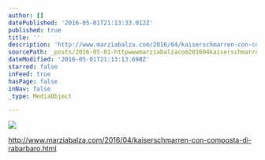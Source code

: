 ```yaml
---
author: []
datePublished: '2016-05-01T21:13:33.012Z'
published: true
title: ''
description: 'http://www.marziabalza.com/2016/04/kaiserschmarren-con-composta-di-rabarbaro.html'
sourcePath: _posts/2016-05-01-httpwwwmarziabalzacom201604kaiserschmarren-con-compo.md
dateModified: '2016-05-01T21:13:13.698Z'
starred: false
inFeed: true
hasPage: false
inNav: false
_type: MediaObject

---
```

![](https://the-grid-user-content.s3-us-west-2.amazonaws.com/68b30587-57c6-4b93-9eea-90d6e0ee7a52.jpg)

http://www.marziabalza.com/2016/04/kaiserschmarren-con-composta-di-rabarbaro.html